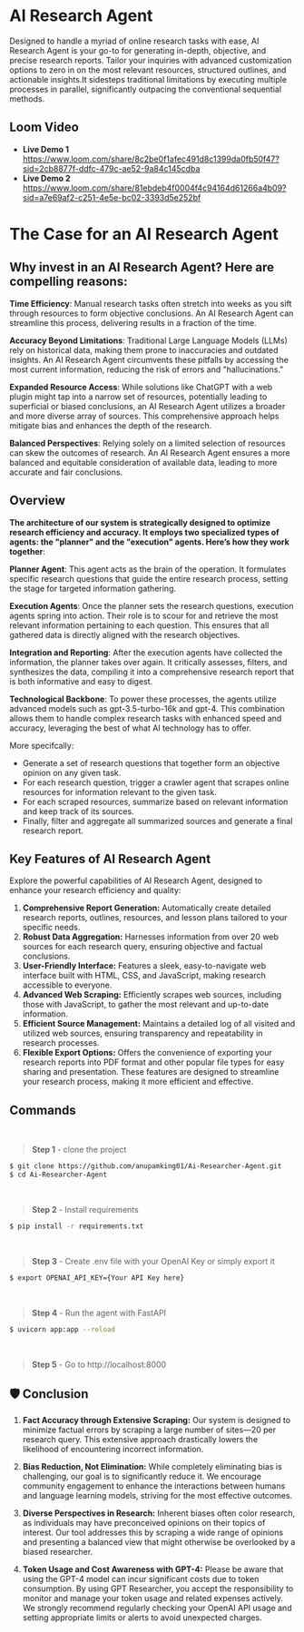 # AI Research Agent

Designed to handle a myriad of online research tasks with ease, AI Research Agent is your go-to for generating in-depth, objective, and precise research reports. Tailor your inquiries with advanced customization options to zero in on the most relevant resources, structured outlines, and actionable insights.It sidesteps traditional limitations by executing multiple processes in parallel, significantly outpacing the conventional sequential methods.



## Loom Video
 - **Live Demo 1** https://www.loom.com/share/8c2be0f1afec491d8c1399da0fb50f47?sid=2cb8877f-ddfc-479c-ae52-9a84c145cdba
 - **Live Demo 2** https://www.loom.com/share/81ebdeb4f0004f4c94164d61266a4b09?sid=a7e69af2-c251-4e5e-bc02-3393d5e252bf


# The Case for an AI Research Agent
## Why invest in an AI Research Agent? Here are compelling reasons:

**Time Efficiency**: Manual research tasks often stretch into weeks as you sift through resources to form objective conclusions. An AI Research Agent can streamline this process, delivering results in a fraction of the time.

**Accuracy Beyond Limitations**: Traditional Large Language Models (LLMs) rely on historical data, making them prone to inaccuracies and outdated insights. An AI Research Agent circumvents these pitfalls by accessing the most current information, reducing the risk of errors and "hallucinations."

**Expanded Resource Access**: While solutions like ChatGPT with a web plugin might tap into a narrow set of resources, potentially leading to superficial or biased conclusions, an AI Research Agent utilizes a broader and more diverse array of sources. This comprehensive approach helps mitigate bias and enhances the depth of the research.

**Balanced Perspectives**: Relying solely on a limited selection of resources can skew the outcomes of research. An AI Research Agent ensures a more balanced and equitable consideration of available data, leading to more accurate and fair conclusions.

## Overview
**The architecture of our system is strategically designed to optimize research efficiency and accuracy. It employs two specialized types of agents: the "planner" and the "execution" agents. Here’s how they work together**:

**Planner Agent**: This agent acts as the brain of the operation. It formulates specific research questions that guide the entire research process, setting the stage for targeted information gathering.

**Execution Agents**: Once the planner sets the research questions, execution agents spring into action. Their role is to scour for and retrieve the most relevant information pertaining to each question. This ensures that all gathered data is directly aligned with the research objectives.

**Integration and Reporting**: After the execution agents have collected the information, the planner takes over again. It critically assesses, filters, and synthesizes the data, compiling it into a comprehensive research report that is both informative and easy to digest.

**Technological Backbone**: To power these processes, the agents utilize advanced models such as gpt-3.5-turbo-16k and gpt-4. This combination allows them to handle complex research tasks with enhanced speed and accuracy, leveraging the best of what AI technology has to offer.


More specifcally:
* Generate a set of research questions that together form an objective opinion on any given task. 
* For each research question, trigger a crawler agent that scrapes online resources for information relevant to the given task.
* For each scraped resources, summarize based on relevant information and keep track of its sources.
* Finally, filter and aggregate all summarized sources and generate a final research report.

## Key Features of AI Research Agent
Explore the powerful capabilities of AI Research Agent, designed to enhance your research efficiency and quality:

1. **Comprehensive Report Generation:** Automatically create detailed research reports, outlines, resources, and lesson plans tailored to your specific needs.
2. **Robust Data Aggregation:** Harnesses information from over 20 web sources for each research query, ensuring objective and factual conclusions.
3. **User-Friendly Interface:** Features a sleek, easy-to-navigate web interface built with HTML, CSS, and JavaScript, making research accessible to everyone.
4. **Advanced Web Scraping:** Efficiently scrapes web sources, including those with JavaScript, to gather the most relevant and up-to-date information.
5. **Efficient Source Management:** Maintains a detailed log of all visited and utilized web sources, ensuring transparency and repeatability in research processes.
6. **Flexible Export Options:** Offers the convenience of exporting your research reports into PDF format and other popular file types for easy sharing and presentation.
These features are designed to streamline your research process, making it more efficient and effective.


## Commands

<br />

> **Step 1** - clone the project

```bash
$ git clone https://github.com/anupamking01/Ai-Researcher-Agent.git
$ cd Ai-Researcher-Agent
```

<br />

> **Step 2** - Install requirements
```bash
$ pip install -r requirements.txt
```
<br />

> **Step 3** - Create .env file with your OpenAI Key or simply export it

```bash
$ export OPENAI_API_KEY={Your API Key here}
```

<br />

> **Step 4** - Run the agent with FastAPI

```bash
$ uvicorn app:app --reload
```
<br />

> **Step 5** - Go to http://localhost:8000

## 🛡 Conclusion


1. **Fact Accuracy through Extensive Scraping:** Our system is designed to minimize factual errors by scraping a large number of sites—20 per research query. This extensive approach drastically lowers the likelihood of encountering incorrect information.

2. **Bias Reduction, Not Elimination:** While completely eliminating bias is challenging, our goal is to significantly reduce it. We encourage community engagement to enhance the interactions between humans and language learning models, striving for the most effective outcomes.

3. **Diverse Perspectives in Research:** Inherent biases often color research, as individuals may have preconceived opinions on their topics of interest. Our tool addresses this by scraping a wide range of opinions and presenting a balanced view that might otherwise be overlooked by a biased researcher.

4. **Token Usage and Cost Awareness with GPT-4:**
Please be aware that using the GPT-4 model can incur significant costs due to token consumption. By using GPT Researcher, you accept the responsibility to monitor and manage your token usage and related expenses actively. We strongly recommend regularly checking your OpenAI API usage and setting appropriate limits or alerts to avoid unexpected charges.






